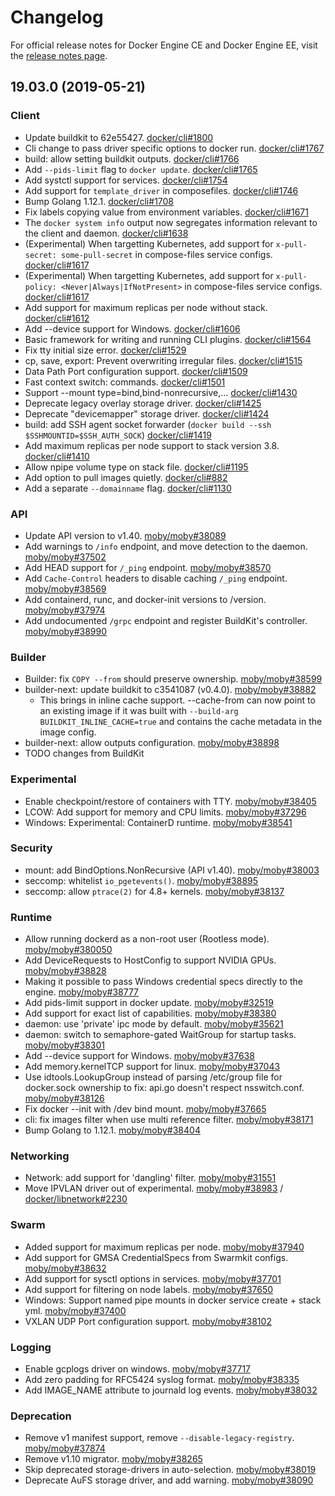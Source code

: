 # Changelog

For official release notes for Docker Engine CE and Docker Engine EE, visit the
[release notes page](https://docs.docker.com/engine/release-notes/).

## 19.03.0 (2019-05-21)

### Client

* Update buildkit to 62e55427. [docker/cli#1800](https://github.com/docker/cli/pull/1800)
* Cli change to pass driver specific options to docker run. [docker/cli#1767](https://github.com/docker/cli/pull/1767)
* build: allow setting buildkit outputs. [docker/cli#1766](https://github.com/docker/cli/pull/1766)
* Add `--pids-limit` flag to `docker update`. [docker/cli#1765](https://github.com/docker/cli/pull/1765)
* Add systctl support for services. [docker/cli#1754](https://github.com/docker/cli/pull/1754)
* Add support for `template_driver` in composefiles. [docker/cli#1746](https://github.com/docker/cli/pull/1746)
* Bump Golang 1.12.1. [docker/cli#1708](https://github.com/docker/cli/pull/1708)
* Fix labels copying value from environment variables. [docker/cli#1671](https://github.com/docker/cli/pull/1671)
* The `docker system info` output now segregates information relevant to the client and daemon. [docker/cli#1638](https://github.com/docker/cli/pull/1638)
* (Experimental) When targetting Kubernetes, add support for `x-pull-secret: some-pull-secret` in compose-files service configs. [docker/cli#1617](https://github.com/docker/cli/pull/1617)
* (Experimental) When targetting Kubernetes, add support for `x-pull-policy: <Never|Always|IfNotPresent>` in compose-files service configs. [docker/cli#1617](https://github.com/docker/cli/pull/1617)
* Add support for maximum replicas per node without stack. [docker/cli#1612](https://github.com/docker/cli/pull/1612)
* Add --device support for Windows. [docker/cli#1606](https://github.com/docker/cli/pull/1606)
* Basic framework for writing and running CLI plugins. [docker/cli#1564](https://github.com/docker/cli/pull/1564)
* Fix tty initial size error. [docker/cli#1529](https://github.com/docker/cli/pull/1529)
* cp, save, export: Prevent overwriting irregular files. [docker/cli#1515](https://github.com/docker/cli/pull/1515)
* Data Path Port configuration support. [docker/cli#1509](https://github.com/docker/cli/pull/1509)
* Fast context switch: commands. [docker/cli#1501](https://github.com/docker/cli/pull/1501)
* Support --mount type=bind,bind-nonrecursive,... [docker/cli#1430](https://github.com/docker/cli/pull/1430)
* Deprecate legacy overlay storage driver. [docker/cli#1425](https://github.com/docker/cli/pull/1425)
* Deprecate "devicemapper" storage driver. [docker/cli#1424](https://github.com/docker/cli/pull/1424)
* build: add SSH agent socket forwarder (`docker build --ssh $SSHMOUNTID=$SSH_AUTH_SOCK`) [docker/cli#1419](https://github.com/docker/cli/pull/1419)
* Add maximum replicas per node support to stack version 3.8. [docker/cli#1410](https://github.com/docker/cli/pull/1410)
* Allow npipe volume type on stack file. [docker/cli#1195](https://github.com/docker/cli/pull/1195)
* Add option to pull images quietly. [docker/cli#882](https://github.com/docker/cli/pull/882)
* Add a separate `--domainname` flag. [docker/cli#1130](https://github.com/docker/cli/pull/1130)

### API

* Update API version to v1.40. [moby/moby#38089](https://github.com/moby/moby/pull/38089)
* Add warnings to `/info` endpoint, and move detection to the daemon. [moby/moby#37502](https://github.com/moby/moby/pull/37502)
* Add HEAD support for `/_ping` endpoint. [moby/moby#38570](https://github.com/moby/moby/pull/38570)
* Add `Cache-Control` headers to disable caching `/_ping` endpoint. [moby/moby#38569](https://github.com/moby/moby/pull/38569)
* Add containerd, runc, and docker-init versions to /version. [moby/moby#37974](https://github.com/moby/moby/pull/37974)
* Add undocumented `/grpc` endpoint and register BuildKit's controller. [moby/moby#38990](https://github.com/moby/moby/pull/38990)

### Builder

* Builder: fix `COPY --from` should preserve ownership. [moby/moby#38599](https://github.com/moby/moby/pull/38599)
* builder-next: update buildkit to c3541087 (v0.4.0). [moby/moby#38882](https://github.com/moby/moby/pull/38882)
  * This brings in inline cache support. --cache-from can now point to an existing image
  if it was built with `--build-arg BUILDKIT_INLINE_CACHE=true` and contains the cache metadata in the image config.
* builder-next: allow outputs configuration. [moby/moby#38898](https://github.com/moby/moby/pull/38898)
* TODO changes from BuildKit

### Experimental

* Enable checkpoint/restore of containers with TTY. [moby/moby#38405](https://github.com/moby/moby/pull/38405)
* LCOW: Add support for memory and CPU limits. [moby/moby#37296](https://github.com/moby/moby/pull/37296)
* Windows: Experimental: ContainerD runtime. [moby/moby#38541](https://github.com/moby/moby/pull/38541)

### Security

* mount: add BindOptions.NonRecursive (API v1.40). [moby/moby#38003](https://github.com/moby/moby/pull/38003)
* seccomp: whitelist `io_pgetevents()`. [moby/moby#38895](https://github.com/moby/moby/pull/38895)
* seccomp: allow `ptrace(2)` for 4.8+ kernels. [moby/moby#38137](https://github.com/moby/moby/pull/38137)

### Runtime

* Allow running dockerd as a non-root user (Rootless mode). [moby/moby#380050](https://github.com/moby/moby/pull/38050)
* Add DeviceRequests to HostConfig to support NVIDIA GPUs. [moby/moby#38828](https://github.com/moby/moby/pull/38828)
* Making it possible to pass Windows credential specs directly to the engine. [moby/moby#38777](https://github.com/moby/moby/pull/38777)
* Add pids-limit support in docker update. [moby/moby#32519](https://github.com/moby/moby/pull/32519)
* Add support for exact list of capabilities. [moby/moby#38380](https://github.com/moby/moby/pull/38380)
* daemon: use 'private' ipc mode by default. [moby/moby#35621](https://github.com/moby/moby/pull/35621)
* daemon: switch to semaphore-gated WaitGroup for startup tasks. [moby/moby#38301](https://github.com/moby/moby/pull/38301)
* Add --device support for Windows. [moby/moby#37638](https://github.com/moby/moby/pull/37638)
* Add memory.kernelTCP support for linux. [moby/moby#37043](https://github.com/moby/moby/pull/37043)
* Use idtools.LookupGroup instead of parsing /etc/group file for docker.sock ownership to fix: api.go doesn't respect nsswitch.conf. [moby/moby#38126](https://github.com/moby/moby/pull/38126)
* Fix docker --init with /dev bind mount. [moby/moby#37665](https://github.com/moby/moby/pull/37665)
* cli: fix images filter when use multi reference filter. [moby/moby#38171](https://github.com/moby/moby/pull/38171)
* Bump Golang to 1.12.1. [moby/moby#38404](https://github.com/moby/moby/pull/38404)

### Networking

* Network: add support for 'dangling' filter. [moby/moby#31551](https://github.com/moby/moby/pull/31551)
* Move IPVLAN driver out of experimental. [moby/moby#38983](https://github.com/moby/moby/pull/38983) / [docker/libnetwork#2230](https://github.com/docker/libnetwork/pull/2230)

### Swarm

* Added support for maximum replicas per node. [moby/moby#37940](https://github.com/moby/moby/pull/37940)
* Add support for GMSA CredentialSpecs from Swarmkit configs. [moby/moby#38632](https://github.com/moby/moby/pull/38632)
* Add support for sysctl options in services. [moby/moby#37701](https://github.com/moby/moby/pull/37701)
* Add support for filtering on node labels. [moby/moby#37650](https://github.com/moby/moby/pull/37650)
* Windows: Support named pipe mounts in docker service create + stack yml. [moby/moby#37400](https://github.com/moby/moby/pull/37400)
* VXLAN UDP Port configuration support. [moby/moby#38102](https://github.com/moby/moby/pull/38102)

### Logging

* Enable gcplogs driver on windows. [moby/moby#37717](https://github.com/moby/moby/pull/37717)
* Add zero padding for RFC5424 syslog format. [moby/moby#38335](https://github.com/moby/moby/pull/38335)
* Add IMAGE_NAME attribute to journald log events. [moby/moby#38032](https://github.com/moby/moby/pull/38032)

### Deprecation

* Remove v1 manifest support, remove `--disable-legacy-registry`. [moby/moby#37874](https://github.com/moby/moby/pull/37874)
* Remove v1.10 migrator. [moby/moby#38265](https://github.com/moby/moby/pull/38265)
* Skip deprecated storage-drivers in auto-selection. [moby/moby#38019](https://github.com/moby/moby/pull/38019)
* Deprecate AuFS storage driver, and add warning. [moby/moby#38090](https://github.com/moby/moby/pull/38090)

